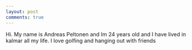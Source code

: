 ```yaml
---
layout: post
comments: true
--- 
```

<div class="back">


<p>Hi. My name is Andreas Peltonen and Im 24 years old and I have lived in kalmar all my life. I love golfing and hanging out with friends</p>

</div>
